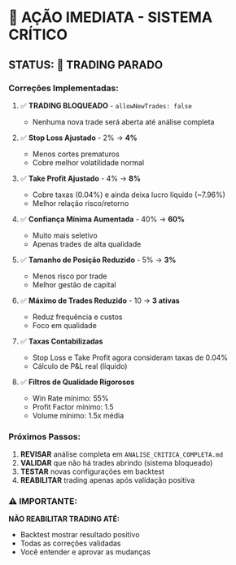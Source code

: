 # 🚨 AÇÃO IMEDIATA - SISTEMA CRÍTICO

## STATUS: 🔴 TRADING PARADO

### Correções Implementadas:

1. ✅ **TRADING BLOQUEADO** - `allowNewTrades: false`
   - Nenhuma nova trade será aberta até análise completa

2. ✅ **Stop Loss Ajustado** - 2% → **4%**
   - Menos cortes prematuros
   - Cobre melhor volatilidade normal

3. ✅ **Take Profit Ajustado** - 4% → **8%**
   - Cobre taxas (0.04%) e ainda deixa lucro líquido (~7.96%)
   - Melhor relação risco/retorno

4. ✅ **Confiança Mínima Aumentada** - 40% → **60%**
   - Muito mais seletivo
   - Apenas trades de alta qualidade

5. ✅ **Tamanho de Posição Reduzido** - 5% → **3%**
   - Menos risco por trade
   - Melhor gestão de capital

6. ✅ **Máximo de Trades Reduzido** - 10 → **3 ativas**
   - Reduz frequência e custos
   - Foco em qualidade

7. ✅ **Taxas Contabilizadas**
   - Stop Loss e Take Profit agora consideram taxas de 0.04%
   - Cálculo de P&L real (líquido)

8. ✅ **Filtros de Qualidade Rigorosos**
   - Win Rate mínimo: 55%
   - Profit Factor mínimo: 1.5
   - Volume mínimo: 1.5x média

### Próximos Passos:

1. **REVISAR** análise completa em `ANALISE_CRITICA_COMPLETA.md`
2. **VALIDAR** que não há trades abrindo (sistema bloqueado)
3. **TESTAR** novas configurações em backtest
4. **REABILITAR** trading apenas após validação positiva

### ⚠️ IMPORTANTE:

**NÃO REABILITAR TRADING ATÉ:**
- Backtest mostrar resultado positivo
- Todas as correções validadas
- Você entender e aprovar as mudanças

